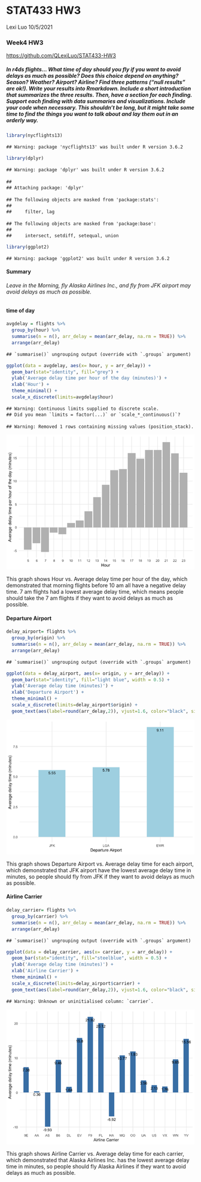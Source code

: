 STAT433 HW3
================
Lexi Luo
10/5/2021

### Week4 HW3

<https://github.com/QLexiLuo/STAT433-HW3>

##### In r4ds flights… What time of day should you fly if you want to avoid delays as much as possible? Does this choice depend on anything? Season? Weather? Airport? Airline? Find three patterns (“null results” are ok!). Write your results into Rmarkdown. Include a short introduction that summarizes the three results. Then, have a section for each finding. Support each finding with data summaries and visualizations. Include your code when necessary. This shouldn’t be long, but it might take some time to find the things you want to talk about and lay them out in an orderly way.

``` r
library(nycflights13)
```

    ## Warning: package 'nycflights13' was built under R version 3.6.2

``` r
library(dplyr)
```

    ## Warning: package 'dplyr' was built under R version 3.6.2

    ## 
    ## Attaching package: 'dplyr'

    ## The following objects are masked from 'package:stats':
    ## 
    ##     filter, lag

    ## The following objects are masked from 'package:base':
    ## 
    ##     intersect, setdiff, setequal, union

``` r
library(ggplot2)
```

    ## Warning: package 'ggplot2' was built under R version 3.6.2

#### Summary

###### Leave in the Morning, fly Alaska Airlines Inc., and fly from JFK airport may avoid delays as much as possible.

#### time of day

``` r
avgdelay = flights %>%
  group_by(hour) %>%
  summarise(n = n(), arr_delay = mean(arr_delay, na.rm = TRUE)) %>%
  arrange(arr_delay) 
```

    ## `summarise()` ungrouping output (override with `.groups` argument)

``` r
ggplot(data = avgdelay, aes(x= hour, y = arr_delay)) + 
  geom_bar(stat="identity", fill="grey") + 
  ylab('Average delay time per hour of the day (minutes)') +
  xlab('Hour') +
  theme_minimal() +
  scale_x_discrete(limits=avgdelay$hour)
```

    ## Warning: Continuous limits supplied to discrete scale.
    ## Did you mean `limits = factor(...)` or `scale_*_continuous()`?

    ## Warning: Removed 1 rows containing missing values (position_stack).

![](README_files/figure-gfm/unnamed-chunk-2-1.png)<!-- -->

This graph shows Hour vs. Average delay time per hour of the day, which
demonstrated that morning flights before 10 am all have a negative delay
time. 7 am flights had a lowest average delay time, which means people
should take the 7 am flights if they want to avoid delays as much as
possible.

#### Departure Airport

``` r
delay_airport= flights %>%
  group_by(origin) %>%
  summarise(n = n(), arr_delay = mean(arr_delay, na.rm = TRUE)) %>%
  arrange(arr_delay) 
```

    ## `summarise()` ungrouping output (override with `.groups` argument)

``` r
ggplot(data = delay_airport, aes(x= origin, y = arr_delay)) + 
  geom_bar(stat="identity", fill="light blue", width = 0.5) + 
  ylab('Average delay time (minutes)') +
  xlab('Departure Airport') +
  theme_minimal() +
  scale_x_discrete(limits=delay_airport$origin) +
  geom_text(aes(label=round(arr_delay,2)), vjust=1.6, color="black", size=3.5)
```

![](README_files/figure-gfm/unnamed-chunk-3-1.png)<!-- -->

This graph shows Departure Airport vs. Average delay time for each
airport, which demonstrated that JFK airport have the lowest average
delay time in minutes, so people should fly from JFK if they want to
avoid delays as much as possible.

#### Airline Carrier

``` r
delay_carrier= flights %>%
  group_by(carrier) %>%
  summarise(n = n(), arr_delay = mean(arr_delay, na.rm = TRUE)) %>%
  arrange(arr_delay) 
```

    ## `summarise()` ungrouping output (override with `.groups` argument)

``` r
ggplot(data = delay_carrier, aes(x= carrier, y = arr_delay)) + 
  geom_bar(stat="identity", fill="steelblue", width = 0.5) + 
  ylab('Average delay time (minutes)') +
  xlab('Airline Carrier') +
  theme_minimal() +
  scale_x_discrete(limits=delay_airport$carrier) +
  geom_text(aes(label=round(arr_delay,2)), vjust=1.6, color="black", size=3.5)
```

    ## Warning: Unknown or uninitialised column: `carrier`.

![](README_files/figure-gfm/unnamed-chunk-4-1.png)<!-- -->

This graph shows Airline Carrier vs. Average delay time for each
carrier, which demonstrated that Alaska Airlines Inc. has the lowest
average delay time in minutes, so people should fly Alaska Airlines if
they want to avoid delays as much as possible.
